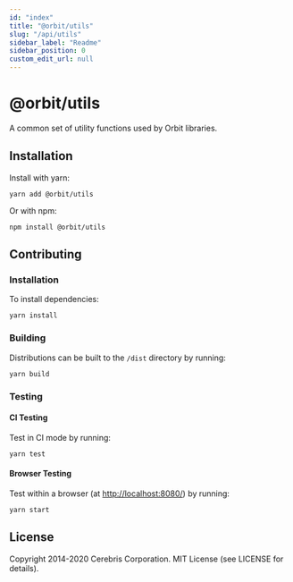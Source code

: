 ```yaml
---
id: "index"
title: "@orbit/utils"
slug: "/api/utils"
sidebar_label: "Readme"
sidebar_position: 0
custom_edit_url: null
---
```


# @orbit/utils

A common set of utility functions used by Orbit libraries.

## Installation

Install with yarn:

```
yarn add @orbit/utils
```

Or with npm:

```
npm install @orbit/utils
```

## Contributing

### Installation

To install dependencies:

```
yarn install
```

### Building

Distributions can be built to the `/dist` directory by running:

```
yarn build
```

### Testing

#### CI Testing

Test in CI mode by running:

```
yarn test
```

#### Browser Testing

Test within a browser
(at [http://localhost:8080/](http://localhost:8080/)) by running:

```
yarn start
```

## License

Copyright 2014-2020 Cerebris Corporation. MIT License (see LICENSE for details).
